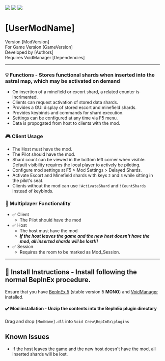 [![](https://img.shields.io/badge/-Void_Crew_Modding_Team-111111?style=just-the-label&logo=github&labelColor=24292f)](https://github.com/Void-Crew-Modding-Team)
![](https://img.shields.io/badge/Game%20Version-[GameVersion]-111111?style=flat&labelColor=24292f&color=111111)
[![](https://img.shields.io/discord/1180651062550593536.svg?&logo=discord&logoColor=ffffff&style=flat&label=Discord&labelColor=24292f&color=111111)](https://discord.gg/g2u5wpbMGu "Void Crew Modding Discord")

# [UserModName]

Version [ModVersion]  
For Game Version [GameVersion]  
Developed by [Authors]  
Requires VoidManager [Dependencies]

---------------------

### 💡 Functions - **Stores functional shards when inserted into the astral map, which may be activated on demand**

- On insertion of a minefield or excort shard, a related counter is incrimented.
- Clients can request activation of stored data shards.
- Provides a GUI display of stored escort and minefield shards.
- Provides keybinds and commands for shard execution.
- Settings can be configured at any time via F5 menu.
- Data is propogated from host to clients with the mod.

### 🎮 Client Usage

- The Host must have the mod.
- The Pilot should have the mod.
- Shard count can be viewed in the bottom left corner when visible. Default visibility requires the local player to actively be piloting.
- Configure mod settings at F5 > Mod Settings > Delayed Shards.
- Activate Escort and Minefield shards with keys `2` and `3` while sitting in the pilot's seat.
- Clients without the mod can use `!ActivateShard` and `!CountShards` instead of keybinds.

### 👥 Multiplayer Functionality

- ✅ Client
  - The Pilot should have the mod
- ✅ Host
  - The host must have the mod
  - ***If the host leaves the game and the new host doesn't have the mod, all inserted shards will be lost!!!***
- ✅ Session
  - Requires the room to be marked as Mod_Session.

---------------------

## 🔧 Install Instructions - **Install following the normal BepInEx procedure.**

Ensure that you have [BepInEx 5](https://thunderstore.io/c/void-crew/p/BepInEx/BepInExPack/) (stable version 5 **MONO**) and [VoidManager](https://thunderstore.io/c/void-crew/p/VoidCrewModdingTeam/VoidManager/) installed.

#### ✔️ Mod installation - **Unzip the contents into the BepInEx plugin directory**

Drag and drop `[ModName].dll` into `Void Crew\BepInEx\plugins`


## Known Issues
  - If the host leaves the game and the new host doesn't have the mod, all inserted shards will be lost.